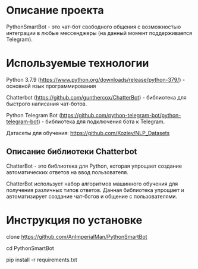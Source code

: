 # Описание проекта
PythonSmartBot - это чат-бот свободного общения с возможностью интеграции в любые мессенджеры (на данный момент поддерживается Telegram).


# Используемые технологии
Python 3.7.9 (https://www.python.org/downloads/release/python-379/) - основной язык программирования

Chatterbot (https://github.com/gunthercox/ChatterBot) - библиотека для быстрого написания чат-ботов.

Python Telegram Bot (https://github.com/python-telegram-bot/python-telegram-bot) - библиотека для подключения бота к Telegram.

Датасеты для обучения: https://github.com/Koziev/NLP_Datasets


## Описание библиотеки Chatterbot
ChatterBot - это библиотека для Python, которая упрощает создание автоматических ответов на ввод пользователя. 

ChatterBot использует набор алгоритмов машинного обучения для получения различных типов ответов. Данная библиотека упрощает и автоматизирует создание чат-ботов и общение с пользователями.

# Инструкция по установке
clone https://github.com/AnImperialMan/PythonSmartBot

cd PythonSmartBot

pip install -r requirements.txt
